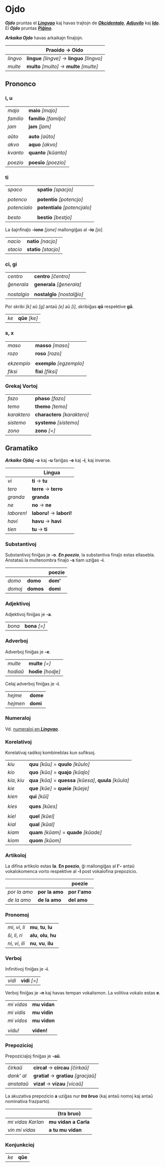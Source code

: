 # Ojdo

***Ojdo*** pruntas el [***Lingvao***](lingua.md) kaj havas trajtojn de [***Okcidentalo***](https://eo.wikipedia.org/wiki/Okcidentalo), [***Adjuvilo***](https://eo.wikipedia.org/wiki/Adjuvilo) kaj [***Ido***](https://eo.wikipedia.org/wiki/Ido_(lingvo)). El ***Ojdo*** pruntas [***Piĝino***](pigino.md).

***Arkaika Ojdo*** havas arkaikajn finaĵojn.

| | Praoido → Oido |
|-|-|
| *lingvo* | **lingue** *[lingve]* → **linguo** *[lingvo]* |
| *multe* | **multo** *[multo]* → **multe** *[multe]* |

## Prononco

### i, u

| | |
|-|-|
| *majo* | **maio** *[majo]* |
| *familio* | **familio** *[familjo]* |
| *jam* | **jam** *[ĵam]* |
| | |
| *aŭto* | **auto** *[aŭto]* |
| *akvo* | **aquo** *[akvo]* |
| *kvanto* | **quanto** *[kŭanto]* |
| | |
| *poezio* | **poesīo** *[poezio]* |

### ti

| | |
|-|-|
| *spaco* | **spatio** *[spacjo]* |
| | |
| *potenco* | **potentio** *[potencjo]* |
| *potencialo* | **potentialo** *[potencjalo]* |
| | |
| *besto* | **bestio** *[bestjo]* |

La ŝajnfinaĵo **-ione** *[jone]* mallongiĝas al **-io** *[jo]*.

| | |
|-|-|
| *nacio* | **natio** *[nacjo]* |
| *stacio* | **statio** *[stacjo]* |

### ci, gi

| | |
|-|-|
| *centro* | **centro** *[ĉentro]* |
| *ĝenerala* | **generala** *[ĝenerala]* |
| | |
| *nostalgio* | **nostalgīo** *[nostalĝio]* |

Por skribi *[k]* aŭ *[g]* antaŭ *[e]* aŭ *[i]*, skribiĝas **qŭ** respektive **gŭ**.

| | |
|-|-|
| *ke* | **qŭe** *[ke]* |

### s, x

| | |
|-|-|
| *maso* | **masso** *[maso]* |
| *rozo* | **roso** *[rozo]* |
| | |
| *ekzemplo* | **exemplo** *[egzemplo]* |
| *fiksi* | **fixi** *[fiksi]* |

### Grekaj Vortoj

| | |
|-|-|
| *fazo* | **phaso** *[fazo]* |
| *temo* | **themo** *[temo]* |
| *karaktero* | **charactero** *[karaktero]* |
| *sistemo* | **systemo** *[sistemo]* |
| *zono* | **zono** *[=]* |

## Gramatiko

***Arkaike Ojdaj*** **-o** kaj **-u** fariĝas **-e** kaj **-i**, kaj inverse.

| | Lingua |
|-|-|
| *vi* | **ti** → **tu** |
| *tero* | **terre** → **terro** |
| *granda* | **granda** |
| *ne* | **no** → **ne** |
| *laboren!* | **laboru!** → **labori!** |
| *havi* | **havu** → **havi** |
| *tien* | **tu** → **ti** |

### Substantivoj

Substantivoj finiĝas je **-o**. ***En poezio***, la substantiva finaĵo estas ellasebla. Anstataŭ la multenombra finaĵo **-s** tiam uziĝas **-i**.

| | | poezie |
|-|-|-|
| *domo* | **domo** | **dom'** |
| *domoj* | **domos** | **domi** |

### Adjektivoj

Adjektivoj finiĝas je **-a**.

| | |
|-|-|
| *bona* | **bona** *[=]* |

### Adverboj

Adverboj finiĝas je **-e**.

| | |
|-|-|
| *multe* | **multe** *[=]* |
| *hodiaŭ* | **hodie** *[hodje]* |

Celaj adverboj finiĝas je **-i**.

| | |
|-|-|
| *hejme* | **dome** |
| *hejmen* | **domi** |

### Numeraloj

Vd. [numeraloj en ***Lingvao***](lingua.md#numeraloj).

### Korelativoj

Korelativaj radikoj kombineblas kun sufiksoj.

| | |
|-|-|
| *kiu* | **quu** *[kŭu]* = **quulo** *[kŭulo]* |
| *kio* | **quo** *[kŭo]* = **quajo** *[kŭaĵo]* |
| *kia*, *kiu* | **qua** *[kŭa]* = **quessa** *[kŭesa]*, **quula** *[kŭula]* |
| *kie* | **que** *[kŭe]* = **queie** *[kŭeje]* |
| *kien* | **qui** *[kŭi]* |
| | |
| *kies* | **ques** *[kŭes]* |
| | |
| *kiel* | **quel** *[kŭel]* |
| *kial* | **qual** *[kŭal]* |
| *kiam* | **quam** *[kŭam]* = **quade** *[kŭade]* |
| *kiom* | **quom** *[kŭom]* |

### Artikoloj

La difina artikolo estas **la**. **En poezio**, ĝi mallongiĝas al **l'-** antaŭ vokalokomenca vorto respektive al **-l** post vokalofina prepozicio.

| | | poezie |
|-|-|-|
| *por la amo* | **por la amo** | **por l'amo** |
| *de la amo* | **de la amo** | **del amo** |

### Pronomoj

| | |
|-|-|
| *mi*, *vi*, *li* | **mu**, **tu**, **lu** |
| *ŝi*, *li*, *ri* | **alu**, **olu**, **hu** |
| *ni*, *vi*, *ili* | **nu**, **vu**, **ilu** |

### Verboj

Infinitivoj finiĝas je **-i**.

| | |
|-|-|
| *vidi* | **vidi** *[=]* |

Verboj finiĝas je **-n** kaj havas tempan vokalismon. La volitiva vokalo estas **e**.

| | |
|-|-|
| *mi vidas* | **mu vidan** |
| *mi vidis* | **mu vidin** |
| *mi vidos* | **mu vidon** |
| | |
| *vidu!* | **viden!** |

### Prepozicioj

Prepoziciaĵoj finiĝas je **-aŭ**.

| | |
|-|-|
| *ĉirkaŭ* | **circał** → **circau** *[ĉirkaŭ]* |
| *dank' al* | **gratiał** → **gratiau** *[gracjaŭ]* |
| *anstataŭ* | **vizał** → **vizau** *[vicaŭ]* |

La akuzativa prepozicio **a** uziĝas nur ***tra bruo*** (kaj antaŭ nomoj kaj antaŭ nominativa frazparto).

| | (tra bruo) |
|-|-|
| *mi vidas Karlan* | **mu vidan a Carla** |
| *vin mi vidas* | **a tu mu vidan** |

### Konjunkcioj

| | |
|-|-|
| *ke* | **qŭe** |

